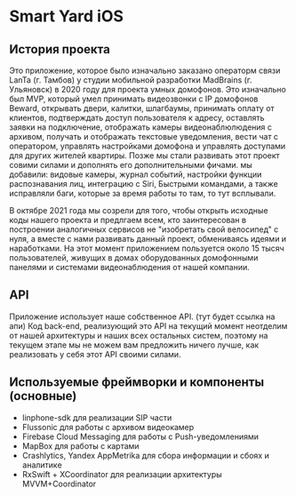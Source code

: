 # Smart Yard  iOS

## История проекта
Это приложение, которое было изначально заказано операторм связи LanTa (г. Тамбов) у студии мобильной разработки MadBrains (г. Ульяновск) в 2020 году для проекта умных домофонов. Это изначально был MVP, который умел принимать видеозвонки с IP домофонов Beward, открывать двери, калитки, шлагбаумы, принимать оплату от клиентов, подтверждать доступ пользователя к адресу, оставлять заявки на подключение, отображать камеры видеонаблюлюдения с архивом, получать и отображать текстовые уведомления, вести чат с оператором, управлять настройками домофона и управлять доступами для других жителей квартиры.
Позже мы стали развивать этот проект совими силами и дополнять его дополнительными фичами. мы добавили: видовые камеры, журнал событий, настройки функции распознавания лиц, интеграцию с Siri, Быстрыми командами, а также исправляли баги, которые за время работы то там, то тут всплывали.

В октябре 2021 года мы созрели для того, чтобы открыть исходные коды нашего проекта и предлгаем всем, кто заинтересован в построении аналогичных сервисов не "изобретать свой велосипед" с нуля, а вместе с нами развивать данный проект, обмениваясь идеями и наработками. На этот момент приложением пользуется около 15 тысяч пользователей, живущих в домах оборудованных домофонными панелями и системами видеонаблюдения от нашей компании.

## API
Приложение использует наше собственное API. (тут будет ссылка на апи)
Код back-end, реализующий это API на текущий момент неотделим от нашей архитектуры и наших всех остальных систем, поэтому на текущем этапе мы не можем вам предложить ничего лучше, как реализовать у себя этот API своими силами.

## Используемые фреймворки и компоненты (основные)
* linphone-sdk для реализации SIP части
* Flussonic для работы с архивом видеокамер 
* Firebase Cloud Messaging для работы с Push-уведомлениями
* MapBox для работы с картами
* Crashlytics, Yandex AppMetrika для сбора информации и сбоях и аналитике
* RxSwift + XCoordinator для реализации архитектуры MVVM+Coordinator
